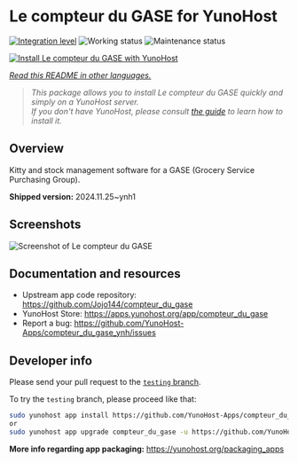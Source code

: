 <!--
N.B.: This README was automatically generated by <https://github.com/YunoHost/apps/tree/master/tools/readme_generator>
It shall NOT be edited by hand.
-->

# Le compteur du GASE for YunoHost

[![Integration level](https://apps.yunohost.org/badge/integration/compteur_du_gase)](https://ci-apps.yunohost.org/ci/apps/compteur_du_gase/)
![Working status](https://apps.yunohost.org/badge/state/compteur_du_gase)
![Maintenance status](https://apps.yunohost.org/badge/maintained/compteur_du_gase)

[![Install Le compteur du GASE with YunoHost](https://install-app.yunohost.org/install-with-yunohost.svg)](https://install-app.yunohost.org/?app=compteur_du_gase)

*[Read this README in other languages.](./ALL_README.md)*

> *This package allows you to install Le compteur du GASE quickly and simply on a YunoHost server.*  
> *If you don't have YunoHost, please consult [the guide](https://yunohost.org/install) to learn how to install it.*

## Overview

Kitty and stock management software for a GASE (Grocery Service Purchasing Group).

**Shipped version:** 2024.11.25~ynh1

## Screenshots

![Screenshot of Le compteur du GASE](./doc/screenshots/Screenshot_2021-12-26_Le-compteur-du-GASE.png)

## Documentation and resources

- Upstream app code repository: <https://github.com/Jojo144/compteur_du_gase>
- YunoHost Store: <https://apps.yunohost.org/app/compteur_du_gase>
- Report a bug: <https://github.com/YunoHost-Apps/compteur_du_gase_ynh/issues>

## Developer info

Please send your pull request to the [`testing` branch](https://github.com/YunoHost-Apps/compteur_du_gase_ynh/tree/testing).

To try the `testing` branch, please proceed like that:

```bash
sudo yunohost app install https://github.com/YunoHost-Apps/compteur_du_gase_ynh/tree/testing --debug
or
sudo yunohost app upgrade compteur_du_gase -u https://github.com/YunoHost-Apps/compteur_du_gase_ynh/tree/testing --debug
```

**More info regarding app packaging:** <https://yunohost.org/packaging_apps>
